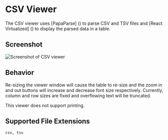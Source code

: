 # CSV Viewer

The CSV viewer uses [PapaParse] () to parse CSV and TSV files and [React Virtualized] () to display the parsed data in a table.

## Screenshot

![Screenshot of CSV viewer](https://gitenterprise.inside-box.net/Preview/Preview/raw/master/docs/viewers/csv.png)

## Behavior

Re-sizing the viewer window will cause the table to re-size and the zoom in and out buttons will increase and decrease font size respectively. Currently, column and row sizes are fixed and overflowing text will be truncated.

This viewer does not support printing.

## Supported File Extensions

`csv, tsv`
